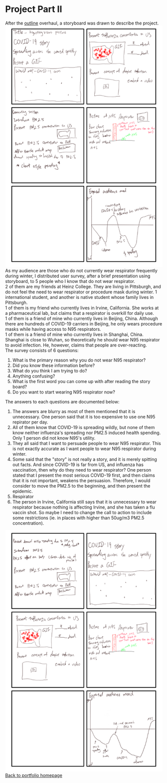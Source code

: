 # Project Part II  
  After the [outline](https://barrychen825.github.io/chen-portfolio/final_project.html) overhaul, a storyboard was drawn to describe the project.  
  ![data1](storyboard_1.png)  
  As my audience are those who do not currently wear respirator frequently during winter, I distributed user survey, after a brief presentation using storyboard, to 5 people who I know that do not wear respirator.  
  2 of them are my friends at Heinz College. They are living in Pittsburgh, and do not feel the need to wear respirator or procedure mask during winter.  1 international student, and another is native student whose family lives in Pittsburgh.  
  1 of them is my friend who currently lives in Irvine, California. She works at a pharmaceutical lab, but claims that a respirator is overkill for daily use.  
  1 of them is a friend of mine who currently lives in Beijing, China. Although there are hundreds of COVID-19 carriers in Beijing, he only wears procedure masks while having access to N95 respirators.  
  1 of them is a friend of mine who currently lives in Shanghai, China. Shanghai is close to Wuhan, so theoretically he should wear N95 respirator to avoid infection. He, however, claims that people are over-reacting.  
  The survey consists of 6 questions:  
  1. What is the primary reason why you do not wear N95 respirator?    
  2. Did you know these information before?  
  3. What do you think I am trying to do?  
  4. Anything confusing?  
  5. What is the first word you can come up with after reading the story board?  
  6. Do you want to start wearing N95 respirator now?  
    
  The answers to each questions are documented below:  
    
  1. The answers are blurry as most of them mentioned that it is unnecessary. One person said that it is too expensive to use one N95 repirator per day.  
  2. All of them know that COVID-19 is spreading wildly, but none of them know neither influenza's spreading nor PM2.5 induced health spending.  Only 1 person did not know N95's utility.  
  3. They all said that I want to persuade people to wear N95 respirator. This is not exactly accurate as I want people to wear N95 respirator during winter.  
  4. Some said that the "story" is not really a story, and it is merely spitting out facts. And since COVID-19 is far from US, and influenza has vaccination, then why do they need to wear respirator? One person stated that I present the most serious COVID-19 first, and then claims that it is not important, weakens the persuasion. Therefore, I would consider to move the PM2.5 to the beginning, and then present the epidemic.  
  5. Respirator  
  6. The person in Irvine, California still says that it is unnecessary to wear respirator because nothing is affecting Irvine, and she has taken a flu vaccin shot. So maybe I need to change the call to action to include some restrictions (ie. in places with higher than 50ug/m3 PM2.5 concentration). 
  
  
  
  
  
  
  
  ![data2](storyboard_2.png)  
[Back to portfolio homepage](https://barrychen825.github.io/chen-portfolio/)

